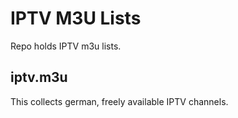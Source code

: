 # IPTV M3U Lists

Repo holds IPTV m3u lists.

## iptv.m3u

This collects german, freely available IPTV channels.
